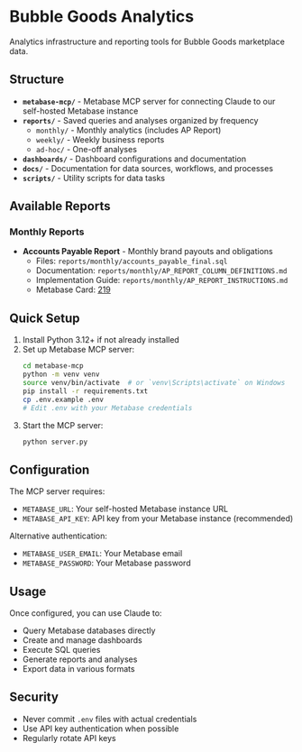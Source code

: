 # Bubble Goods Analytics

Analytics infrastructure and reporting tools for Bubble Goods marketplace data.

## Structure

- **`metabase-mcp/`** - Metabase MCP server for connecting Claude to our self-hosted Metabase instance
- **`reports/`** - Saved queries and analyses organized by frequency
  - `monthly/` - Monthly analytics (includes AP Report)
  - `weekly/` - Weekly business reports  
  - `ad-hoc/` - One-off analyses
- **`dashboards/`** - Dashboard configurations and documentation
- **`docs/`** - Documentation for data sources, workflows, and processes
- **`scripts/`** - Utility scripts for data tasks

## Available Reports

### Monthly Reports
- **Accounts Payable Report** - Monthly brand payouts and obligations
  - Files: `reports/monthly/accounts_payable_final.sql`
  - Documentation: `reports/monthly/AP_REPORT_COLUMN_DEFINITIONS.md`
  - Implementation Guide: `reports/monthly/AP_REPORT_INSTRUCTIONS.md`
  - Metabase Card: [219](https://mbase.bubblegoods.com/card/219)

## Quick Setup

1. Install Python 3.12+ if not already installed
2. Set up Metabase MCP server:
   ```bash
   cd metabase-mcp
   python -m venv venv
   source venv/bin/activate  # or `venv\Scripts\activate` on Windows
   pip install -r requirements.txt
   cp .env.example .env
   # Edit .env with your Metabase credentials
   ```
3. Start the MCP server:
   ```bash
   python server.py
   ```

## Configuration

The MCP server requires:
- `METABASE_URL`: Your self-hosted Metabase instance URL
- `METABASE_API_KEY`: API key from your Metabase instance (recommended)

Alternative authentication:
- `METABASE_USER_EMAIL`: Your Metabase email
- `METABASE_PASSWORD`: Your Metabase password

## Usage

Once configured, you can use Claude to:
- Query Metabase databases directly
- Create and manage dashboards
- Execute SQL queries
- Generate reports and analyses
- Export data in various formats

## Security

- Never commit `.env` files with actual credentials
- Use API key authentication when possible
- Regularly rotate API keys